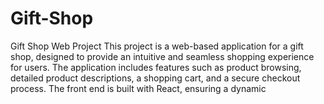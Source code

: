 # Gift-Shop
 Gift Shop Web Project This project is a web-based application for a gift shop, designed to provide an intuitive and seamless shopping experience for users. The application includes features such as product browsing, detailed product descriptions, a shopping cart, and a secure checkout process. The front end is built with React, ensuring a dynamic 
